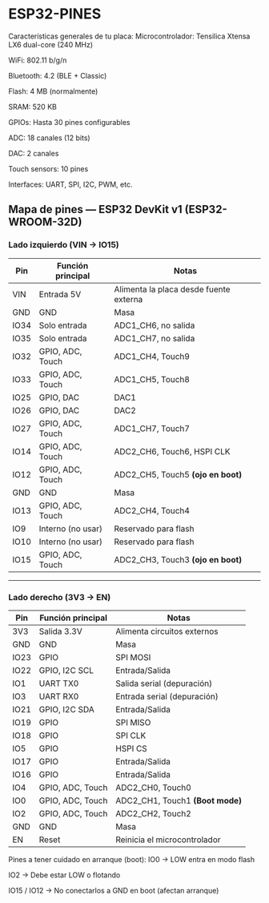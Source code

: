 # ESP32-PINES
Características generales de tu placa:
Microcontrolador: Tensilica Xtensa LX6 dual-core (240 MHz)

WiFi: 802.11 b/g/n

Bluetooth: 4.2 (BLE + Classic)

Flash: 4 MB (normalmente)

SRAM: 520 KB

GPIOs: Hasta 30 pines configurables

ADC: 18 canales (12 bits)

DAC: 2 canales

Touch sensors: 10 pines

Interfaces: UART, SPI, I2C, PWM, etc.

## Mapa de pines — ESP32 DevKit v1 (ESP32-WROOM-32D)

### Lado izquierdo (VIN → IO15)

| Pin   | Función principal   | Notas                                        |
|-------|---------------------|----------------------------------------------|
| VIN   | Entrada 5V          | Alimenta la placa desde fuente externa       |
| GND   | GND                 | Masa                                         |
| IO34  | Solo entrada        | ADC1_CH6, no salida                          |
| IO35  | Solo entrada        | ADC1_CH7, no salida                          |
| IO32  | GPIO, ADC, Touch    | ADC1_CH4, Touch9                             |
| IO33  | GPIO, ADC, Touch    | ADC1_CH5, Touch8                             |
| IO25  | GPIO, DAC           | DAC1                                         |
| IO26  | GPIO, DAC           | DAC2                                         |
| IO27  | GPIO, ADC, Touch    | ADC1_CH7, Touch7                             |
| IO14  | GPIO, ADC, Touch    | ADC2_CH6, Touch6, HSPI CLK                   |
| IO12  | GPIO, ADC, Touch    | ADC2_CH5, Touch5 **(ojo en boot)**           |
| GND   | GND                 | Masa                                         |
| IO13  | GPIO, ADC, Touch    | ADC2_CH4, Touch4                             |
| IO9   | Interno (no usar)   | Reservado para flash                         |
| IO10  | Interno (no usar)   | Reservado para flash                         |
| IO15  | GPIO, ADC, Touch    | ADC2_CH3, Touch3 **(ojo en boot)**           |

---

### Lado derecho (3V3 → EN)

| Pin   | Función principal   | Notas                                        |
|-------|---------------------|----------------------------------------------|
| 3V3   | Salida 3.3V         | Alimenta circuitos externos                  |
| GND   | GND                 | Masa                                         |
| IO23  | GPIO                | SPI MOSI                                     |
| IO22  | GPIO, I2C SCL       | Entrada/Salida                               |
| IO1   | UART TX0            | Salida serial (depuración)                   |
| IO3   | UART RX0            | Entrada serial (depuración)                  |
| IO21  | GPIO, I2C SDA       | Entrada/Salida                               |
| IO19  | GPIO                | SPI MISO                                     |
| IO18  | GPIO                | SPI CLK                                      |
| IO5   | GPIO                | HSPI CS                                      |
| IO17  | GPIO                | Entrada/Salida                               |
| IO16  | GPIO                | Entrada/Salida                               |
| IO4   | GPIO, ADC, Touch    | ADC2_CH0, Touch0                             |
| IO0   | GPIO, ADC, Touch    | ADC2_CH1, Touch1 **(Boot mode)**             |
| IO2   | GPIO, ADC, Touch    | ADC2_CH2, Touch2                             |
| GND   | GND                 | Masa                                         |
| EN    | Reset               | Reinicia el microcontrolador                 |


Pines a tener cuidado en arranque (boot):
IO0 → LOW entra en modo flash

IO2 → Debe estar LOW o flotando

IO15 / IO12 → No conectarlos a GND en boot (afectan arranque)
